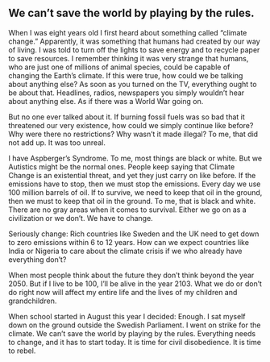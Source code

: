 ## We can’t save the world by playing by the rules.

When I was eight years old I first heard about something called “climate change.”
Apparently, it was something that humans had created by our way of living.
I was told to turn off the lights to save energy and to recycle paper to save resources.
I remember thinking it was very strange that humans, who are just one of millions of animal species, could be capable of changing the Earth’s climate.
If this were true, how could we be talking about anything else?
As soon as you turned on the TV, everything ought to be about that.
Headlines, radios, newspapers  you simply wouldn’t hear about anything else.
As if there was a World War going on.

But no one ever talked about it.
If burning fossil fuels was so bad that it threatened our very existence, how could we simply continue like before?
Why were there no restrictions?
Why wasn’t it made illegal?
To me, that did not add up.
It was too unreal.

I have Aspberger’s Syndrome.
To me, most things are black or white.
But we Autistics might be the normal ones.
People keep saying that Climate Change is an existential threat, and yet they just carry on like before.
If the emissions have to stop, then we must stop the emissions.
Every day we use 100 million barrels of oil.
If to survive, we need to keep that oil in the ground, then we must to keep that oil in the ground.
To me, that is black and white.
There are no gray areas when it comes to survival.
Either we go on as a civilization or we don’t.
We have to change.

Seriously change: Rich countries like Sweden and the UK need to get down to zero emissions within 6 to 12 years.
How can we expect countries like India or Nigeria to care about the climate crisis if we who already have everything don’t?

When most people think about the future they don’t think beyond the year 2050.
But if I live to be 100, I’ll be alive in the year 2103.
What we do or don’t do right now will affect my entire life and the lives of my children and grandchildren.

When school started in August this year I decided: Enough.
I sat myself down on the ground outside the Swedish Parliament.
I went on strike for the climate.
We can’t save the world by playing by the rules.
Everything needs to change, and it has to start today.
It is time for civil disobedience.
It is time to rebel.

